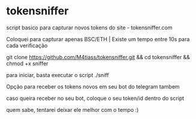 # tokensniffer
script basico para capturar novos tokens do site - tokensniffer.com

Coloquei para capturar apenas BSC/ETH | Existe um tempo entre 10s para cada verificação

git clone https://github.com/M4tiass/tokensniffer.git && cd tokensniffer && chmod +x sniffer

para iniciar, basta executar o script ./sniff

Opção para receber os tokens novos em seu bot do telegram tambem

caso queira receber no seu bot, coloque o seu token/id dentro do script

quem sabe, tentarei deixar ele melhor com o tempo :)
